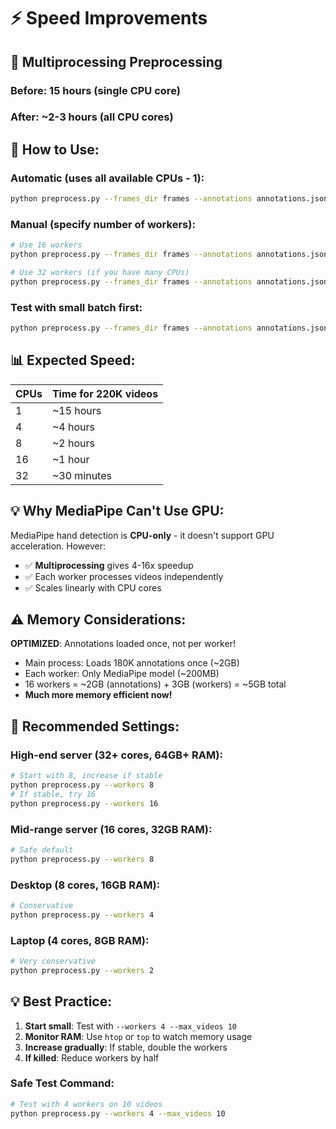 # ⚡ Speed Improvements

## 🚀 **Multiprocessing Preprocessing**

### **Before**: 15 hours (single CPU core)
### **After**: ~2-3 hours (all CPU cores)

## 🔧 **How to Use:**

### **Automatic (uses all available CPUs - 1)**:
```bash
python preprocess.py --frames_dir frames --annotations annotations.json --output processed_data
```

### **Manual (specify number of workers)**:
```bash
# Use 16 workers
python preprocess.py --frames_dir frames --annotations annotations.json --output processed_data --workers 16

# Use 32 workers (if you have many CPUs)
python preprocess.py --frames_dir frames --annotations annotations.json --output processed_data --workers 32
```

### **Test with small batch first**:
```bash
python preprocess.py --frames_dir frames --annotations annotations.json --output processed_data --max_videos 100 --workers 8
```

## 📊 **Expected Speed:**

| CPUs | Time for 220K videos |
|------|---------------------|
| 1    | ~15 hours          |
| 4    | ~4 hours           |
| 8    | ~2 hours           |
| 16   | ~1 hour            |
| 32   | ~30 minutes        |

## 💡 **Why MediaPipe Can't Use GPU:**

MediaPipe hand detection is **CPU-only** - it doesn't support GPU acceleration. However:
- ✅ **Multiprocessing** gives 4-16x speedup
- ✅ Each worker processes videos independently
- ✅ Scales linearly with CPU cores

## ⚠️ **Memory Considerations:**

**OPTIMIZED**: Annotations loaded once, not per worker!
- Main process: Loads 180K annotations once (~2GB)
- Each worker: Only MediaPipe model (~200MB)
- 16 workers = ~2GB (annotations) + 3GB (workers) = ~5GB total
- **Much more memory efficient now!**

## 🎯 **Recommended Settings:**

### **High-end server (32+ cores, 64GB+ RAM)**:
```bash
# Start with 8, increase if stable
python preprocess.py --workers 8
# If stable, try 16
python preprocess.py --workers 16
```

### **Mid-range server (16 cores, 32GB RAM)**:
```bash
# Safe default
python preprocess.py --workers 8
```

### **Desktop (8 cores, 16GB RAM)**:
```bash
# Conservative
python preprocess.py --workers 4
```

### **Laptop (4 cores, 8GB RAM)**:
```bash
# Very conservative
python preprocess.py --workers 2
```

## 💡 **Best Practice:**

1. **Start small**: Test with `--workers 4 --max_videos 10`
2. **Monitor RAM**: Use `htop` or `top` to watch memory usage
3. **Increase gradually**: If stable, double the workers
4. **If killed**: Reduce workers by half

### **Safe Test Command**:
```bash
# Test with 4 workers on 10 videos
python preprocess.py --workers 4 --max_videos 10
```

